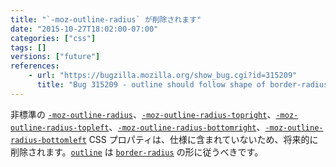 ```yaml
---
title: "`-moz-outline-radius` が削除されます"
date: "2015-10-27T18:02:00-07:00"
categories: ["css"]
tags: []
versions: ["future"]
references:
    - url: "https://bugzilla.mozilla.org/show_bug.cgi?id=315209"
      title: "Bug 315209 - outline should follow shape of border-radius (remove -moz-outline-radius)"
---
```

非標準の [`-moz-outline-radius`](https://developer.mozilla.org/ja/docs/Web/CSS/-moz-outline-radius)、[`-moz-outline-radius-topright`](https://developer.mozilla.org/ja/docs/Web/CSS/-moz-outline-radius-topright)、[`-moz-outline-radius-topleft`](https://developer.mozilla.org/ja/docs/Web/CSS/-moz-outline-radius-topleft)、[`-moz-outline-radius-bottomright`](https://developer.mozilla.org/ja/docs/Web/CSS/-moz-outline-radius-bottomright)、[`-moz-outline-radius-bottomleft`](https://developer.mozilla.org/ja/docs/Web/CSS/-moz-outline-radius-bottomleft) CSS プロパティは、仕様に含まれていないため、将来的に削除されます。[`outline`](https://developer.mozilla.org/ja/docs/Web/CSS/outline) は [`border-radius`](https://developer.mozilla.org/ja/docs/Web/CSS/border-radius) の形に従うべきです。

